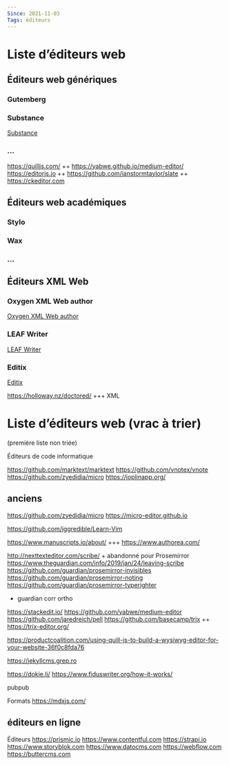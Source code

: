 ```yaml
---
Since: 2021-11-03
Tags: éditeurs
---
```


# Liste d’éditeurs web

## Éditeurs web génériques

### Gutemberg


### Substance

[Substance](https://substance.io)

### ...

https://quilljs.com/ ++
https://yabwe.github.io/medium-editor/
https://editorjs.io ++
https://github.com/ianstormtaylor/slate ++
https://ckeditor.com


## Éditeurs web académiques

### Stylo

### Wax

### ...

## Éditeurs XML Web

### Oxygen XML Web author

[Oxygen XML Web author](https://www.oxygenxml.com/xml_web_author.html)

### LEAF Writer

[LEAF Writer](https://leaf-writer.leaf-vre.org)

### Editix 

[Editix](https://www.editix.com)

https://holloway.nz/doctored/ +++ XML


# Liste d’éditeurs web (vrac à trier)

(première liste non triée)

Éditeurs de code informatique

https://github.com/marktext/marktext
https://github.com/vnotex/vnote
https://github.com/zyedidia/micro
https://joplinapp.org/



## anciens


https://github.com/zyedidia/micro
https://micro-editor.github.io

https://github.com/iggredible/Learn-Vim

https://www.manuscripts.io/about/ +++
https://www.authorea.com/

http://nexttexteditor.com/scribe/ + abandonné pour Prosemirror
https://www.theguardian.com/info/2019/jan/24/leaving-scribe
https://github.com/guardian/prosemirror-invisibles
https://github.com/guardian/prosemirror-noting
https://github.com/guardian/prosemirror-typerighter
+ guardian corr ortho

https://stackedit.io/
https://github.com/yabwe/medium-editor
https://github.com/jaredreich/pell
https://github.com/basecamp/trix ++
https://trix-editor.org/


https://productcoalition.com/using-quill-js-to-build-a-wysiwyg-editor-for-your-website-36f0c8fda76

https://jekyllcms.grep.ro


https://dokie.li/
https://www.fiduswriter.org/how-it-works/



pubpub

Formats
https://mdxjs.com/


## éditeurs en ligne 

Éditeurs 
https://prismic.io
https://www.contentful.com
https://strapi.io
https://www.storyblok.com
https://www.datocms.com
https://webflow.com
https://buttercms.com

